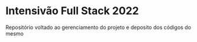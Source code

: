 # Intensivão Full Stack 2022

Repositório voltado ao gerenciamento do projeto e deposito dos códigos do mesmo
